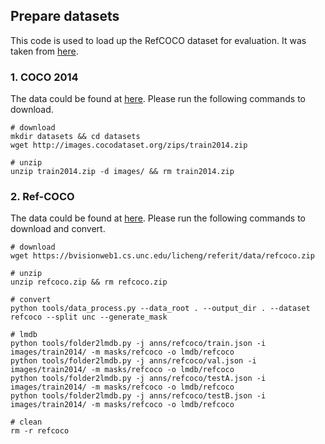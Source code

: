 ## Prepare datasets

This code is used to load up the RefCOCO dataset for evaluation. It was taken from [here](https://github.com/DerrickWang005/CRIS.pytorch).

### 1. COCO 2014

The data could be found at [here](https://cocodataset.org/#download). Please run the following commands to download.

```shell
# download
mkdir datasets && cd datasets
wget http://images.cocodataset.org/zips/train2014.zip

# unzip
unzip train2014.zip -d images/ && rm train2014.zip

```

### 2. Ref-COCO

The data could be found at [here](https://github.com/lichengunc/refer). Please run the following commands to download and convert.

```shell
# download
wget https://bvisionweb1.cs.unc.edu/licheng/referit/data/refcoco.zip

# unzip
unzip refcoco.zip && rm refcoco.zip

# convert
python tools/data_process.py --data_root . --output_dir . --dataset refcoco --split unc --generate_mask

# lmdb
python tools/folder2lmdb.py -j anns/refcoco/train.json -i images/train2014/ -m masks/refcoco -o lmdb/refcoco
python tools/folder2lmdb.py -j anns/refcoco/val.json -i images/train2014/ -m masks/refcoco -o lmdb/refcoco
python tools/folder2lmdb.py -j anns/refcoco/testA.json -i images/train2014/ -m masks/refcoco -o lmdb/refcoco
python tools/folder2lmdb.py -j anns/refcoco/testB.json -i images/train2014/ -m masks/refcoco -o lmdb/refcoco

# clean
rm -r refcoco

```
